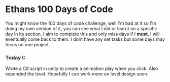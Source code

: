 # Ethans 100 Days of Code
You might know the 100 days of code challenge, well I'm bad at it so I'm doing my own version of it,
you can see what I did or learnt on a spesific day in its section. I aim to complete this and only
miss days if I **must**, I will eventually come back to them. I dont have any set tasks but some days
may focus on one project.

### Today I:
Wrote a C# script in unity to create a animation play when you click. Also expanded the level. Hopefully
I can work more on level design soon.
